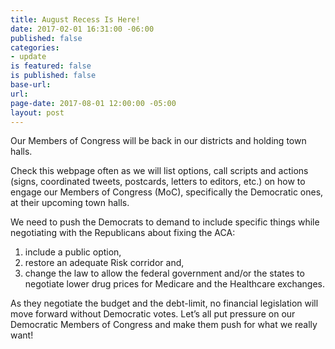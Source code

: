 ```yaml
---
title: August Recess Is Here!
date: 2017-02-01 16:31:00 -06:00
published: false
categories:
- update
is featured: false
is published: false
base-url: 
url: 
page-date: 2017-08-01 12:00:00 -05:00
layout: post
---
```


Our Members of Congress will be back in our districts and holding town halls. 

Check this webpage often as we will list options, call scripts and actions (signs, coordinated tweets, postcards, letters to editors, etc.) on how to engage our Members of Congress (MoC), specifically the Democratic ones, at their upcoming town halls. 

We need to push the Democrats to demand to include specific things while negotiating with the Republicans about fixing the ACA: 

1. include a public option, 
2. restore an adequate Risk corridor and, 
3. change the law to allow the federal government and/or the states to negotiate lower drug prices for Medicare and the Healthcare exchanges.  

As they negotiate the budget and the debt-limit, no financial legislation will move forward without Democratic votes. Let’s all put pressure on our Democratic Members of Congress and make them push for what we really want! 